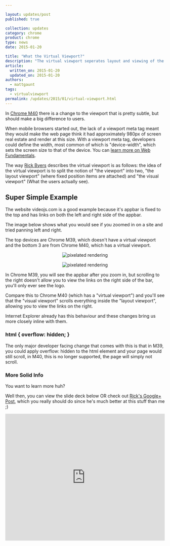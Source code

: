 ```yaml
---

layout: updates/post
published: true

collection: updates
category: chrome
product: chrome
type: news
date: 2015-01-20

title: "What the Virtual Viewport?"
description: "The virtual viewport seperates layout and viewing of the viewport."
article:
  written_on: 2015-01-20
  updated_on: 2015-01-20
authors:
  - mattgaunt
tags:
  - virtualviewport
permalink: /updates/2015/01/virtual-viewport.html
---
```


In [Chrome M40](https://code.google.com/p/chromium/issues/detail?id=148816) 
there is a change to the viewport that is pretty subtle, but should make a big 
difference to users.

When mobile browsers started out, the lack of a viewport meta tag meant they would make the web page think it had 
approximately 980px of screen real estate and render at this size. With a viewport meta 
tag, developers could define the width, most common of which is "device-width", which sets the screen size to that of the device. You can [learn more on Web 
Fundamentals](https://developers.google.com/web/fundamentals/layouts/rwd-fundamentals/set-the-viewport). 

The way [Rick Byers](https://plus.google.com/+RickByers/about) describes the virtual viewport is 
as follows: the idea of the virtual viewport is to split the notion of "the 
viewport" into two, "the layout viewport" (where fixed position items are attached) 
and "the visual viewport" (What the users actually see).

## **Super Simple Example**

The website videojs.com is a good example because it's appbar is fixed to the 
top and has links on both the left and right side of the appbar.  

The image below shows what you would see if you zoomed in on a site and tried 
panning left and right.  

The top devices are Chrome M39, which doesn't have a virtual viewport 
and the bottom 3 are from Chrome M40, which has a virtual viewport.

<p style="text-align: center;">
  <img style="max-width: 100%; height: auto;" src="{{site.baseurl}}/updates/images/2015-01-19-virtual-viewport/image00.png" alt="pixelated rendering" />
</p>

<p style="text-align: center;">
  <img style="max-width: 100%; height: auto;" src="{{site.baseurl}}/updates/images/2015-01-19-virtual-viewport/image01.png" alt="pixelated rendering" />
</p>
  
In Chrome M39, you will see the appbar after you zoom in, 
but scrolling to the right doesn't allow you to view the links on the right side 
of the bar, you'll only ever see the logo.  

Compare this to Chrome M40 (which has a "virtual viewport") and you'll see that 
the "visual viewport" scrolls everything inside the "layout viewport", allowing 
you to view the links on the right. 

Internet Explorer already has this behaviour and these changes bring us more 
closely inline with them.

### html { overflow: hidden; }

The only major developer facing change that comes with this is that in M39, you could apply overflow: hidden to the html element and your page would still scroll, in M40, this is no longer supported, the page will simply not scroll.

### **More Solid Info**

You want to learn more huh?  

Well then, you can view the slide deck below OR check out [Rick's Google+ 
Post](https://plus.google.com/+RickByers/posts/bpxrWN4G3X5), which you really 
should do since he's much better at this stuff than me ;)  

<p style="text-align: center;">
  <iframe src="https://docs.google.com/presentation/embed?id=1nJvJqL2dw5STi5FFpR6tP371vSpDWWs5Beksbfitpzc&amp;start=false&amp;loop=false&amp;" frameborder="0" style="max-width: 600px; width: 100%; height: 400px;"></iframe>
</p>
